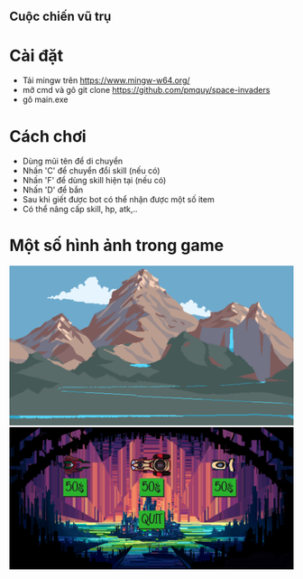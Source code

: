 ## Cuộc chiến vũ trụ 
# Cài đặt 
  - Tải mingw trên https://www.mingw-w64.org/
  - mở cmd và gõ git clone https://github.com/pmquy/space-invaders
  - gõ main.exe
# Cách chơi
  - Dùng mũi tên để di chuyển
  - Nhấn 'C' để chuyển đổi skill (nếu có)
  - Nhấn 'F' để dùng skill hiện tại (nếu có)
  - Nhấn 'D' để bắn
  - Sau khi giết được bot có thể nhận được một số item
  - Có thể nâng cấp skill, hp, atk,..
# Một số hình ảnh trong game
![example](image_folder/Background/Level/18.png)
![example](image_folder/Background/Shop/0.png)
